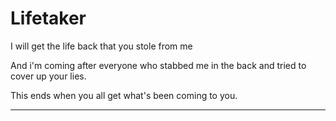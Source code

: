 # Lifetaker

I will get the life back that you stole from me

And i'm coming after everyone who stabbed me in the back and tried to cover up your lies.

This ends when you all get what's been coming to you.

----
